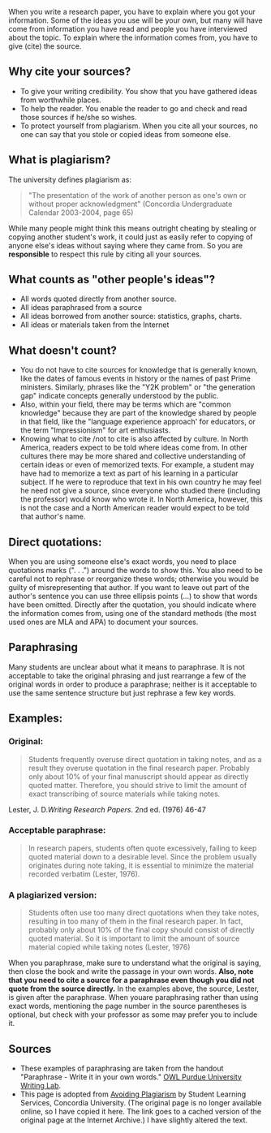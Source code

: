When you write a research paper, you have to explain where you got your information. Some of the ideas you use will be your own, but many will have come from information you have read and people you have interviewed about the topic. To explain where the information comes from, you have to give (cite) the source.   
  
## Why cite your sources?

* To give your writing credibility. You show that you have gathered ideas from worthwhile places.
* To help the reader. You enable the reader to go and check and read those sources if he/she so  wishes.
* To protect yourself from plagiarism. When you cite all your sources, no one can say that you stole or copied ideas from someone else.

## What is plagiarism? 
The university defines plagiarism as:  

> "The presentation of the work of another person as one's own or without proper acknowledgment" (Concordia Undergraduate Calendar 2003-2004, page 65)

While many people might think this means outright cheating by stealing or copying another student's work, it could just as easily refer to copying of anyone else's ideas without saying where they came from. So you are **responsible** to respect this rule by citing all your sources.

## What counts as "other people's ideas"?
* All words quoted directly from another source.
* All ideas paraphrased from a source
* All ideas borrowed from another source: statistics, graphs, charts.
* All ideas or materials taken from the Internet

## What doesn't count?
* You do not have to cite sources for knowledge that is generally known, like the dates of famous events in history or the names of past Prime ministers. Similarly, phrases like the "Y2K problem" or "the generation gap" indicate concepts generally understood by the public.
* Also, within your field, there may be terms which are "common knowledge" because they are part of the knowledge shared by people in that field, like the "language experience approach' for educators, or the term "Impressionism" for art enthusiasts.
* Knowing what to cite /not to cite is also affected by culture. In North America, readers expect to be told where ideas come from. In other cultures there may be more shared and collective understanding of certain ideas or even of memorized texts. For example, a student may have had to memorize a text as part of his learning in a particular subject. If he were to reproduce that text in his own country he may feel he need not give a source, since everyone who studied there (including the professor) would know who wrote it. In North America, however, this is not the case and a North American reader would expect to be told that author's name.

## Direct quotations:
When you are using someone else's exact words, you need to place quotations marks (". . .") around the words to show this. You also need to be careful not to rephrase or reorganize these words; otherwise you would be guilty of misrepresenting that author. If you want to leave out part of the author's sentence you can use three ellipsis points (...) to show that words have been omitted. Directly after the quotation, you should indicate where the information comes from, using one of the standard methods (the most used ones are MLA and APA) to document your sources.

## Paraphrasing
Many students are unclear about what it means to paraphrase. It is not acceptable to take the original phrasing and just rearrange a few of the original words in order to produce a paraphrase; neither is it acceptable to use the same sentence structure but just rephrase a few key words.  
  
## Examples:  

### Original:  
> Students frequently overuse direct quotation in taking notes, and as a result they overuse quotation in the final research paper. Probably only about 10% of your final manuscript should appear as directly quoted matter. Therefore, you should strive to limit the amount of exact transcribing of source materials while taking notes.  

Lester, J. D._Writing Research Papers_. 2nd ed. (1976) 46-47

### Acceptable paraphrase: 
> In research papers, students often quote excessively, failing to keep quoted material down to a desirable level. Since the problem usually originates during note taking, it is essential to minimize the material recorded verbatim (Lester, 1976).

### A plagiarized version:  
> Students often use too many direct quotations when they take notes, resulting in too many of them in the final research paper. In fact, probably only about 10% of the final copy should consist of directly quoted material. So it is important to limit the amount of source material copied while taking notes (Lester, 1976)  
  
When you paraphrase, make sure to understand what the original is saying, then close the book and write the passage in your own words. **Also, note that you need to cite a source for a paraphrase even though you did not quote from the source directly.** In the examples above, the source, Lester, is given after the paraphrase. When youare paraphrasing rather than using exact words, mentioning the page number in the source parentheses is optional, but check with your professor as some may prefer you to include it.

## Sources
* These examples of paraphrasing are taken from the handout "Paraphrase - Write it in your own words." [OWL Purdue University Writing Lab](https://owl.english.purdue.edu/owl/resource/619/1/).
* This page is adopted from [Avoiding Plagiarism](https://web.archive.org/web/20111022002834/http://cdev.concordia.ca/CnD/studentlearn/Help/handouts/WritingHO/AvoidingPlagiarism.html) by Student Learning Services, Concordia University. (The original page is no longer available online, so I have copied it here. The link goes to a cached version of the original page at the Internet Archive.) I have slightly altered the text.